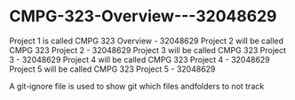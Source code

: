 # CMPG-323-Overview---32048629

Project 1 is called CMPG 323 Overview - 32048629
Project 2 will be called CMPG 323 Project 2 - 32048629
Project 3 will be called CMPG 323 Project 3 - 32048629
Project 4 will be called CMPG 323 Project 4 - 32048629
Project 5 will be called CMPG 323 Project 5 - 32048629



A git-ignore file is used to show git which files andfolders to not track
